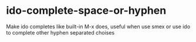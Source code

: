 ido-complete-space-or-hyphen
============================

Make ido completes like built-in M-x does, useful when use smex or use ido to complete other hyphen separated choises